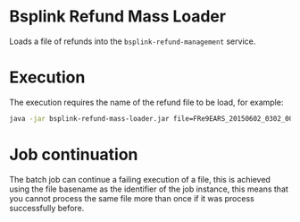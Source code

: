 # Bsplink Refund Mass Loader

Loads a file of refunds into the `bsplink-refund-management` service.

# Execution

The execution requires the name of the refund file to be load, for example:

```bash
java -jar bsplink-refund-mass-loader.jar file=FRe9EARS_20150602_0302_003
```

# Job continuation

The batch job can continue a failing execution of a file, this is achieved using the file basename
as the identifier of the job instance, this means that you cannot process the same file more than
once if it was process successfully before.
 